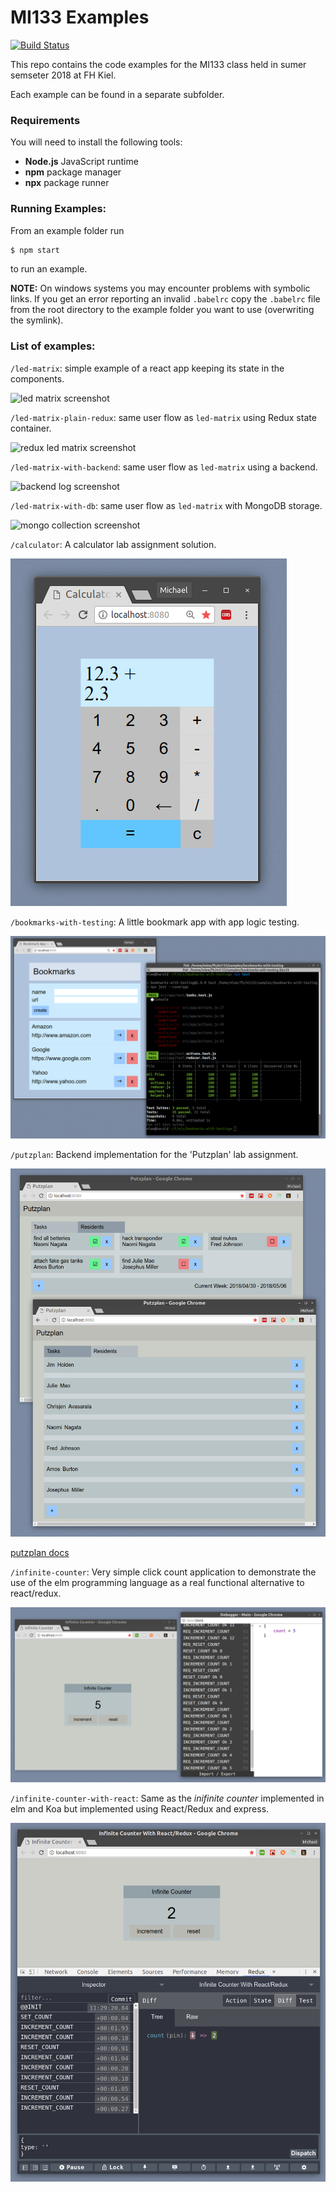 # MI133 Examples

[![Build Status](https://travis-ci.org/mjleehh/mi133-examples.svg?branch=master)](https://travis-ci.org/mjleehh/mi133-examples)

This repo contains the code examples for the MI133 class held in sumer semseter
2018 at FH Kiel.

Each example can be found in a separate subfolder.

### Requirements

You will need to install the following tools:

* **Node.js** JavaScript runtime
* **npm** package manager
* **npx** package runner

### Running Examples:

From an example folder run

```bash
$ npm start
```

to run an example.

**NOTE:** On windows systems you may encounter problems with symbolic links. If
you get an error reporting an invalid `.babelrc` copy the `.babelrc` file from
the root directory to the example folder you want to use
(overwriting the symlink).

### List of examples:

`/led-matrix`: simple example of a react app keeping its state in the components.

![led matrix screenshot](resources/led-matrix.png)

`/led-matrix-plain-redux`: same user flow as `led-matrix` using Redux state container.

![redux led matrix screenshot](resources/led-matrix-plain-redux.png)

`/led-matrix-with-backend`: same user flow as `led-matrix` using a backend.

![backend log screenshot](resources/led-matrix-with-backend.png)

`/led-matrix-with-db`: same user flow as `led-matrix` with MongoDB storage.

![mongo collection screenshot](resources/led-matrix-with-db.png)

`/calculator`: A calculator lab assignment solution.

![calculator screenshot](resources/calculator.png)

`/bookmarks-with-testing`: A little bookmark app with app logic testing.

![bookmarks](resources/bookmarks-with-testing.png)

`/putzplan`: Backend implementation for the 'Putzplan' lab assignment.

![putzplan](resources/putzplan.png)

[putzplan docs](/putzplan/README.md)

`/infinite-counter`: Very simple click count application to demonstrate the use
of the elm programming language as a real functional alternative to react/redux.

![infinite counter screenshot](/resources/infinite-counter.png)

`/infinite-counter-with-react`: Same as the *inifinite counter* implemented in
elm and Koa but implemented using React/Redux and express.

![infinite counter with React screenshot](/resources/infinite-counter-with-react.png)
